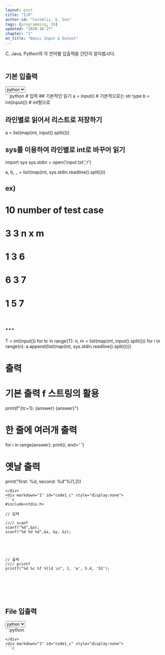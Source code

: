 ```yaml
---
layout: post
title: "I/O"
author-id: "Cornelii. G. Son"
tags: [programming, IO]
updated: "2020-10-27"
chapter: "1"
en_title: "Basic Input & Output"
---
```


C, Java, Python의 각 언어별 입출력을 간단히 알아봅시다.
<br/><br>

## 기본 입출력

<select id="code1" onChange="changeCode(1);">
    <option value="python">python</option>
    <option value="c">c</option>
    <option value="cpp">c++</option>
    <option value="java">java</option>
</select>
<div markdown="1" id="code1_python">
```python
# 입력
## 기본적인 읽기
a = input()      # 기본적으로는 str type
b = int(input()) # int형으로

## 라인별로 읽어서 리스트로 저장하기
a = list(map(int, input().split()))

## sys를 이용하여 라인별로 int로 바꾸어 읽기
import sys
sys.stdin = open('input.txt','r')

a, b, _ = list(map(int, sys.stdin.readline().split()))



## ex)   
# 10   number of test case
# 3 3   n x m
# 1 3 6  
# 6 3 7
# 1 5 7
# ...

T = int(input())
for tc in range(T):
    n, m = list(map(int, input().split()))
    for i in range(n): 
        a.append(list(map(int, sys.stdin.readline().split())))

# 출력
# 기본 출력 f 스트링의 활용
print(f"{tc+1}: {answer} {answer}")

# 한 줄에 여러개 출력
for i in range(answer):
    print(i, end=' ')

# 옛날 출력
print("first: %d, second: %d"%(1,2))
```
</div>
<div markdown="1" id="code1_c" style="display:none">
```c
#include<stdio.h>

// 입력

//// scanf
scanf("%d",&a);
scanf("%d %d %d",&x, &y, &z);





// 출력
//// printf
printf("%d %c %f %lld \n", 1, 'a', 5.4, '52');

```
</div>
<div markdown="1" id="code1_cpp" style="display:none" >
```cpp
#include<iostream>

using namespace std;

// 입력
//// cin
    int a;
    cin >> a;

//// scanf
scanf("%d",&a);
scanf("%d %d %d",&x, &y, &z);

//// binary input




// 출력
//// cout
    cout << a << "Hello World" << endl; // 많은 열을 출력할 때 endl의 활용은 느릴 수 있음.

//// printf
printf("%d %c %f %lld \n", 1, 'a', 5.4, '52');

//// binary output


```
</div>
<div markdown="1" id="code1_java" style="display:none" >
```java
# 기본 입출력
import java.util.Scanner;


class Solution 
{
    public static void main(String args[]) throws Exception
    {
        Scanner sc = new Scanner(System.in);
        int a;
        double b; 
        char c; 
        String d;
        long e;
        a = sc.nextInt();
        b = sc.nextDouble();
        c = sc.nextByte();
        d = sc.next();
        e = sc.nextLong();
        
        System.out.println(a);
        
    }
}
```
</div>
<br/><br/>
<br/><br/>

## File 입출력
<select id="code1" onChange="changeCode(1);">
    <option value="python">python</option>
    <option value="c">c</option>
    <option value="cpp">c++</option>
    <option value="java">java</option>
</select>
<div markdown="1" id="code1_python">
```python

```
</div>
<div markdown="1" id="code1_c" style="display:none">
```c


```
</div>
<div markdown="1" id="code1_cpp" style="display:none" >
```cpp

```
</div>
<div markdown="1" id="code1_java" style="display:none" >
```java

```
</div>
